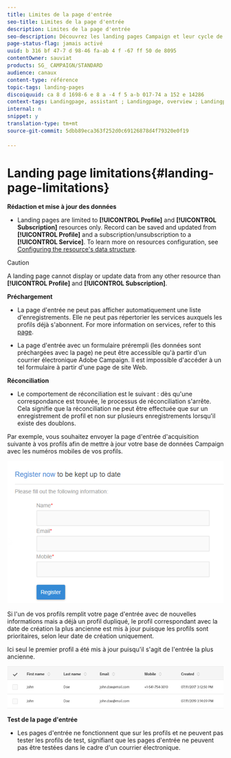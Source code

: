 ```yaml
---
title: Limites de la page d'entrée
seo-title: Limites de la page d'entrée
description: Limites de la page d'entrée
seo-description: Découvrez les landing pages Campaign et leur cycle de vie.
page-status-flag: jamais activé
uuid: b 316 bf 47-7 d 98-46 fa-ab 4 f -67 ff 50 de 8095
contentOwner: sauviat
products: SG_ CAMPAIGN/STANDARD
audience: canaux
content-type: référence
topic-tags: landing-pages
discoiquuid: ca 8 d 1698-6 e 8 a -4 f 5 a-b 017-74 a 152 e 14286
context-tags: Landingpage, assistant ; Landingpage, overview ; Landingpage, main
internal: n
snippet: y
translation-type: tm+mt
source-git-commit: 5dbb89eca363f252d0c69126878d4f79320e0f19

---
```



# Landing page limitations{#landing-page-limitations}

**Rédaction et mise à jour des données**

* Landing pages are limited to **[!UICONTROL Profile]** and **[!UICONTROL Subscription]** resources only. Record can be saved and updated from **[!UICONTROL Profile]** and a subscription/unsubscription to a **[!UICONTROL Service]**.
To learn more on resources configuration, see [Configuring the resource's data structure](../../developing/using/configuring-the-resource-s-data-structure.md).

>[!CAUTION]
>
>A landing page cannot display or update data from any other resource than **[!UICONTROL Profile]** and **[!UICONTROL Subscription]**.

**Préchargement**

* La page d'entrée ne peut pas afficher automatiquement une liste d'enregistrements. Elle ne peut pas répertorier les services auxquels les profils déjà s'abonnent. For more information on services, refer to this [page](../../audiences/using/creating-a-service.md).

* La page d'entrée avec un formulaire prérempli (les données sont préchargées avec la page) ne peut être accessible qu'à partir d'un courrier électronique Adobe Campaign. Il est impossible d'accéder à un tel formulaire à partir d'une page de site Web.

**Réconciliation**

* Le comportement de réconciliation est le suivant : dès qu'une correspondance est trouvée, le processus de réconciliation s'arrête. Cela signifie que la réconciliation ne peut être effectuée que sur un enregistrement de profil et non sur plusieurs enregistrements lorsqu'il existe des doublons.

Par exemple, vous souhaitez envoyer la page d'entrée d'acquisition suivante à vos profils afin de mettre à jour votre base de données Campaign avec les numéros mobiles de vos profils.

![](assets/landing_page_limitation_1.png)

Si l'un de vos profils remplit votre page d'entrée avec de nouvelles informations mais a déjà un profil dupliqué, le profil correspondant avec la date de création la plus ancienne est mis à jour puisque les profils sont prioritaires, selon leur date de création uniquement.

Ici seul le premier profil a été mis à jour puisqu'il s'agit de l'entrée la plus ancienne.

![](assets/landing_page_limitation_2.png)

**Test de la page d'entrée**

* Les pages d'entrée ne fonctionnent que sur les profils et ne peuvent pas tester les profils de test, signifiant que les pages d'entrée ne peuvent pas être testées dans le cadre d'un courrier électronique.
